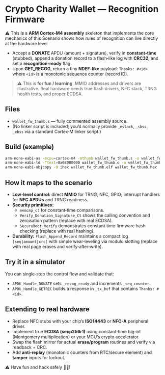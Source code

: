 # Crypto Charity Wallet — Recognition Firmware

⚠️ This is a **ARM Cortex‑M4 assembly** skeleton that implements the core mechanics of this Scenario shows how rules of recognition can live directly at the hardware level

- Accept a **DONATE** APDU (amount + signature), verify in **constant‑time** (stubbed), append a donation record to a flash‑like log with **CRC32**, and set a **recognition‑ready** flag.
- Upon **GET_RECOG**, return a tiny **NDEF-like** payload: `Thanks: #<id>` where `<id>` is a monotonic sequence counter (record ID).

> ⚠️ This is **for fun / learning**. MMIO addresses and drivers are illustrative. Real hardware needs true flash drivers, NFC stack, TRNG health tests, and proper ECDSA.

## Files
- `wallet_fw_thumb.s` — fully commented assembly source.
- (No linker script is included; you’d normally provide `_estack`, `_sbss`, `_ebss` via a standard Cortex‑M linker script.)

## Build (example)
```bash
arm-none-eabi-as -mcpu=cortex-m4 -mthumb wallet_fw_thumb.s -o wallet_fw_thumb.o
arm-none-eabi-ld -Ttext=0x08000000 wallet_fw_thumb.o -o wallet_fw_thumb.elf
arm-none-eabi-objcopy -O ihex wallet_fw_thumb.elf wallet_fw_thumb.hex
```

## How it maps to the scenario
- **Low-level control:** direct **MMIO** for TRNG, NFC, GPIO; interrupt handlers for **NFC APDUs** and TRNG readiness.
- **Security primitives:**
  - `memcmp_ct` for constant‑time comparisons.
  - `Verify_Donation_Signature_Ct` shows the calling convention and zeroisation pattern (replace with real ECDSA).
  - `SecureBoot_Verify` demonstrates constant‑time firmware hash checking (replace with real hashing).
- **Durability:** `Flash_Append_Record` maintains a compact log `[seq|amount|crc]` with simple wear‑leveling via modulo slotting (replace with real page erases and verify‑after‑write).

## Try it in a simulator
You can single‑step the control flow and validate that:
- `APDU_Handle_DONATE` sets `_recog_ready` and increments `_seq_counter`.
- `APDU_Handle_GETREC` builds a response in `_tx_buf` that contains `Thanks: #<id>`.

## Extending to real hardware
- Replace NFC stubs with your chip’s **ISO14443** or **NFC-A** peripheral driver.
- Implement true **ECDSA (secp256r1)** using constant‑time big‑int (Montgomery multiplication) or your MCU’s crypto accelerator.
- Swap the flash mirror for actual **erase/program** routines and verify via readback + CRC.
- Add **anti‑replay** (monotonic counters from RTC/secure element) and **tamper** inputs for lockout.

⚠️ Have fun and hack safely 🤕🥺!
